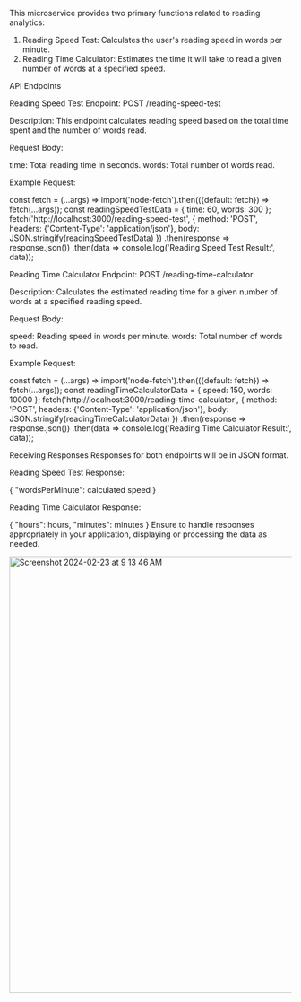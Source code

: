 This microservice provides two primary functions related to reading analytics:

1. Reading Speed Test: Calculates the user's reading speed in words per minute.
2. Reading Time Calculator: Estimates the time it will take to read a given number of words at a specified speed.

API Endpoints

Reading Speed Test
Endpoint: POST /reading-speed-test

Description: This endpoint calculates reading speed based on the total time spent and the number of words read.

Request Body:

time: Total reading time in seconds.
words: Total number of words read.

Example Request:

const fetch = (...args) => import('node-fetch').then(({default: fetch}) => fetch(...args));
const readingSpeedTestData = { time: 60, words: 300 };
fetch('http://localhost:3000/reading-speed-test', {
method: 'POST',
headers: {'Content-Type': 'application/json'},
body: JSON.stringify(readingSpeedTestData)
})
.then(response => response.json())
.then(data => console.log('Reading Speed Test Result:', data));

Reading Time Calculator
Endpoint: POST /reading-time-calculator

Description: Calculates the estimated reading time for a given number of words at a specified reading speed.

Request Body:

speed: Reading speed in words per minute.
words: Total number of words to read.

Example Request:

const fetch = (...args) => import('node-fetch').then(({default: fetch}) => fetch(...args));
const readingTimeCalculatorData = { speed: 150, words: 10000 };
fetch('http://localhost:3000/reading-time-calculator', {
method: 'POST',
headers: {'Content-Type': 'application/json'},
body: JSON.stringify(readingTimeCalculatorData)
})
.then(response => response.json())
.then(data => console.log('Reading Time Calculator Result:', data));

Receiving Responses
Responses for both endpoints will be in JSON format.

Reading Speed Test Response:

{ "wordsPerMinute": calculated speed }

Reading Time Calculator Response:

{ "hours": hours, "minutes": minutes }
Ensure to handle responses appropriately in your application, displaying or processing the data as needed.

<img width="778" alt="Screenshot 2024-02-23 at 9 13 46 AM" src="https://github.com/evanm510/reading-speed-microservice/assets/112014100/d7e84c70-c604-4d8c-86c4-8c9abc2d698d">
